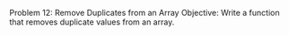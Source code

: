 Problem 12: Remove Duplicates from an Array
Objective: Write a function that removes duplicate values from an array.
